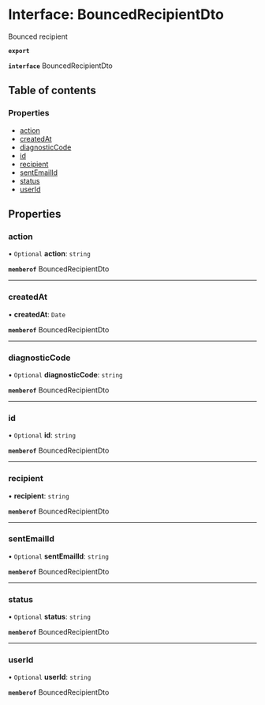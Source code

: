 # Interface: BouncedRecipientDto

Bounced recipient

**`export`**

**`interface`** BouncedRecipientDto

## Table of contents

### Properties

- [action](BouncedRecipientDto.md#action)
- [createdAt](BouncedRecipientDto.md#createdat)
- [diagnosticCode](BouncedRecipientDto.md#diagnosticcode)
- [id](BouncedRecipientDto.md#id)
- [recipient](BouncedRecipientDto.md#recipient)
- [sentEmailId](BouncedRecipientDto.md#sentemailid)
- [status](BouncedRecipientDto.md#status)
- [userId](BouncedRecipientDto.md#userid)

## Properties

### <a id="action" name="action"></a> action

• `Optional` **action**: `string`

**`memberof`** BouncedRecipientDto

___

### <a id="createdat" name="createdat"></a> createdAt

• **createdAt**: `Date`

**`memberof`** BouncedRecipientDto

___

### <a id="diagnosticcode" name="diagnosticcode"></a> diagnosticCode

• `Optional` **diagnosticCode**: `string`

**`memberof`** BouncedRecipientDto

___

### <a id="id" name="id"></a> id

• `Optional` **id**: `string`

**`memberof`** BouncedRecipientDto

___

### <a id="recipient" name="recipient"></a> recipient

• **recipient**: `string`

**`memberof`** BouncedRecipientDto

___

### <a id="sentemailid" name="sentemailid"></a> sentEmailId

• `Optional` **sentEmailId**: `string`

**`memberof`** BouncedRecipientDto

___

### <a id="status" name="status"></a> status

• `Optional` **status**: `string`

**`memberof`** BouncedRecipientDto

___

### <a id="userid" name="userid"></a> userId

• `Optional` **userId**: `string`

**`memberof`** BouncedRecipientDto
